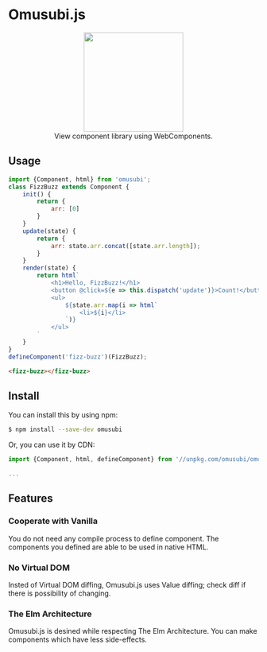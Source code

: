 Omusubi.js
===

<div align='center'>
    <img src='https://user-images.githubusercontent.com/48381296/101445678-465e5700-3965-11eb-9e6e-d64e277fd457.png' width='200'/><br>
    View component library using WebComponents.
</div>

## Usage

```javascript
import {Component, html} from 'omusubi';
class FizzBuzz extends Component {
    init() {
        return {
            arr: [0]
        }
    }
    update(state) {
        return {
            arr: state.arr.concat([state.arr.length]);
        }
    }
    render(state) {
        return html`
            <h1>Hello, FizzBuzz!</h1>
            <button @click=${e => this.dispatch('update')}>Count!</button>
            <ul>
                ${state.arr.map(i => html`
                    <li>${i}</li>
                `)}
            </ul>
        `
    }
}
defineComponent('fizz-buzz')(FizzBuzz);
```

```html
<fizz-buzz></fizz-buzz>
```

## Install

You can install this by using npm:

```bash
$ npm install --save-dev omusubi
```

Or, you can use it by CDN:

```javascript
import {Component, html, defineComponent} from '//unpkg.com/omusubi/omusubi.min.js';

...
```

## Features
### Cooperate with Vanilla
You do not need any compile process to define component. The components you defined are able to be used in native HTML.

### No Virtual DOM
Insted of Virtual DOM diffing, Omusubi.js uses Value diffing; check diff if there is possibility of changing.

### The Elm Architecture
Omusubi.js is desined while respecting The Elm Architecture. You can make components which have less side-effects.
